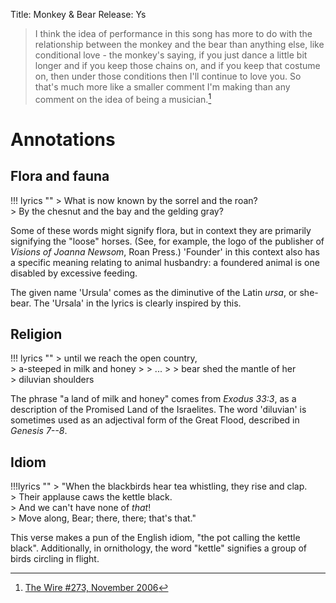 Title: Monkey & Bear
Release: Ys

> I think the idea of performance in this song has more to do with the relationship between the monkey and the bear than anything else, like conditional love - the monkey's saying, if you just dance a little bit longer and if you keep those chains on, and if you keep that costume on, then under those conditions then I'll continue to love you. So that's much more like a smaller comment I'm making than any comment on the idea of being a musician.[^wire]

[^wire]: [The Wire #273, November 2006][wire]

# Annotations #

## Flora and fauna ##

!!! lyrics ""
	> What is now known by the sorrel and the roan?  
	> By the chesnut and the bay and the gelding gray?
	
Some of these words might signify flora, but in context they are primarily signifying the "loose" horses. (See, for example, the logo of the publisher of *Visions of Joanna Newsom*, Roan Press.) 'Founder' in this context also has a specific meaning relating to animal husbandry: a foundered animal is one disabled by excessive feeding.

The given name 'Ursula' comes as the diminutive of the Latin *ursa*, or she-bear. The 'Ursala' in the lyrics is clearly inspired by this.

## Religion ##

!!! lyrics ""
	> until we reach the open country,  
	> a-steeped in milk and honey
	>
	> ...
	>
	> bear shed the mantle of her  
	> diluvian shoulders
	
The phrase "a land of milk and honey" comes from *Exodus 33:3*, as a description of the Promised Land of the Israelites. The word 'diluvian' is sometimes used as an adjectival form of the Great Flood, described in *Genesis 7--8*.

## Idiom ##

!!!lyrics ""
	> "When the blackbirds hear tea whistling, they rise and clap.  
	> Their applause caws the kettle black.  
	> And we can't have none of *that*!  
	> Move along, Bear; there, there; that's that."

This verse makes a pun of the English idiom, "the pot calling the kettle black". Additionally, in ornithology, the word "kettle" signifies a group of birds circling in flight.

[wire]: http://www.thewire.co.uk/in-writing/interviews/joanna-newsom.1
